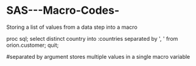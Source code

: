 # SAS---Macro-Codes-
Storing a list of values from a data step into a macro 


proc sql; 
  select distinct country
  into :countries separated by ', '
  from orion.customer; 
quit; 

#separated by argument stores multiple values in a single macro variable
